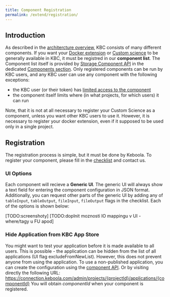 ```yaml
---
title: Component Registration
permalink: /extend/registration/
---
```


## Introduction
As described in the [architercture overview](/architecture/), KBC consists of many different components. If you want your [Docker extension](/extend/docker/) or [Custom science](/extend/custom-science/) to be generally available in KBC, it must be registred in our **component list**. The Component list itself is provided by [Storage Component API](http://docs.keboola.apiary.io/#) in the dedicated [Components section](http://docs.keboola.apiary.io/#reference/components). 
Only registered components can be run by KBC users, and any KBC user can use any component with the following exceptions:

- the KBC user (or their token) has [limited access to the component](/token-permissions/)
- the component itself limits where (in what projects, for which users) it can run

Note, that it is not at all necessary to register your Custom Science as a component, unless you want other KBC users to use it. However, it is necessary to register your docker extension, even if it supposed to be used only in a single project.


## Registration
The registration process is simple, but it must be done by Keboola. To register your component, please fill in the [checklist](/extend/registration/checklist) and contact us.

### UI Options
Each component will recieve a **Generic UI**. The generic UI will always show a text field for entering the component configuration in JSON format. Additionally, you can request other parts of the generic UI by adding any of `tableInput`, `tableOutput`, `fileInput`, `fileOutput` flags in the checklist. Each of the options is shown below:

[TODO:screenshoty]
[TODO:doplnit moznosti IO mappingu v UI - where/tagy u FU apod]

### Hide Application from KBC App Store
You might want to test your application before it is made available to all users. This is possible - the application can be hidden from the list of all applications (UI flag excludeFromNewList). However, this does not prevent anyone from using the application.
To use a non-published application, you can create the configuration using the [component API](http://docs.keboola.apiary.io/#reference/components/create-config/create-config). Or by visiting directly the following URL: https://connection.keboola.com/admin/projects/{projectId}/applications/{componentId}
You will obtain *componentId* when your component is registered.

